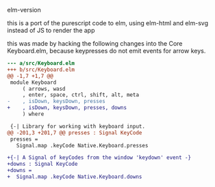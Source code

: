 elm-version

this is a port of the purescript code to elm, using elm-html and elm-svg instead of JS to render the app

this was made by hacking the following changes into the Core Keyboard.elm, because keypresses do not emit events for arrow keys.

```diff
--- a/src/Keyboard.elm
+++ b/src/Keyboard.elm
@@ -1,7 +1,7 @@
 module Keyboard
     ( arrows, wasd
     , enter, space, ctrl, shift, alt, meta
-    , isDown, keysDown, presses
+    , isDown, keysDown, presses, downs
     ) where

 {-| Library for working with keyboard input.
@@ -201,3 +201,7 @@ presses : Signal KeyCode
 presses =
   Signal.map .keyCode Native.Keyboard.presses

+{-| A Signal of keyCodes from the window 'keydown' event -}
+downs : Signal KeyCode
+downs =
+  Signal.map .keyCode Native.Keyboard.downs
```
